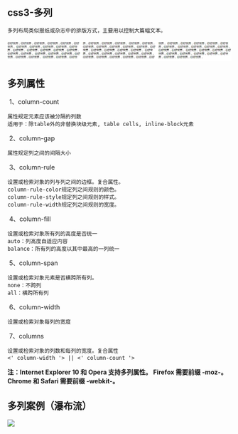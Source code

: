 ## css3-多列

```txt
多列布局类似报纸或杂志中的排版方式，主要用以控制大篇幅文本。
```

![](./img/21-8.png)

## 多列属性

​	1、column-count

```
属性规定元素应该被分隔的列数
适用于：除table外的非替换块级元素, table cells, inline-block元素
```

​	2、column-gap

```
属性规定列之间的间隔大小
```

​	3、column-rule

```
设置或检索对象的列与列之间的边框。复合属性。
column-rule-color规定列之间规则的颜色。
column-rule-style规定列之间规则的样式。
column-rule-width规定列之间规则的宽度。
```

​	4、column-fill

```
设置或检索对象所有列的高度是否统一
auto：列高度自适应内容
balance：所有列的高度以其中最高的一列统一
```

​	5、column-span

```
设置或检索对象元素是否横跨所有列。
none：不跨列
all：横跨所有列
```

​	6、column-width

```
设置或检索对象每列的宽度
```

​	7、columns

```
设置或检索对象的列数和每列的宽度。复合属性
<' column-width '> || <' column-count '>
```

**注：Internet Explorer 10 和 Opera 支持多列属性。
 	Firefox 需要前缀 -moz-。
 	Chrome 和 Safari 需要前缀 -webkit-。**



## 多列案例（瀑布流）

![](./img/21-9.png)

